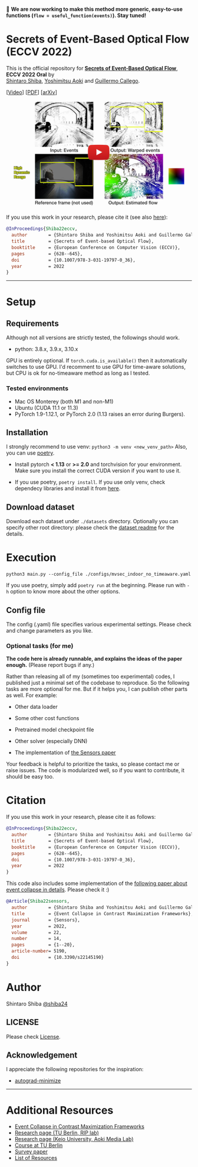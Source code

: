 👀 **We are now working to make this method more generic, easy-to-use functions (`flow = useful_function(events)`). Stay tuned!**

# Secrets of Event-Based Optical Flow (ECCV 2022)

This is the official repository for [**Secrets of Event-Based Optical Flow**](https://arxiv.org/abs/2207.10022), **ECCV 2022 Oral** by  
[Shintaro Shiba](http://shibashintaro.com/), [Yoshimitsu Aoki](https://aoki-medialab.jp/aokiyoshimitsu-en/) and [Guillermo Callego](https://sites.google.com/view/guillermogallego).

 <!-- - [Paper]() -->
[[Video](https://youtu.be/nUb2ZRPdbWk)] [[PDF](https://link.springer.com/chapter/10.1007/978-3-031-19797-0_36)]
 [[arXiv](https://arxiv.org/pdf/2207.10022)]

[![Secrets of Event-Based Optical Flow](docs/img/secretsevflow_eccv22.jpg)](https://youtu.be/nUb2ZRPdbWk)


If you use this work in your research, please cite it (see also [here](#citation)):

```bibtex
@InProceedings{Shiba22eccv,
  author        = {Shintaro Shiba and Yoshimitsu Aoki and Guillermo Gallego},
  title         = {Secrets of Event-based Optical Flow},
  booktitle     = {European Conference on Computer Vision (ECCV)},
  pages         = {628--645},
  doi           = {10.1007/978-3-031-19797-0_36},
  year          = 2022
}
```

-------
# Setup

## Requirements

Although not all versions are strictly tested, the followings should work.

- python: 3.8.x, 3.9.x, 3.10.x

GPU is entirely optional.
If `torch.cuda.is_available()` then it automatically switches to use GPU.
I'd recomment to use GPU for time-aware solutions, but CPU is ok for no-timeaware method as long as I tested.

### Tested environments

- Mac OS Monterey (both M1 and non-M1)
- Ubuntu (CUDA 11.1 or 11.3)
- PyTorch 1.9-1.12.1, or PyTorch 2.0 (1.13 raises an error during Burgers).

## Installation

I strongly recommend to use venv: `python3 -m venv <new_venv_path>`
Also, you can use [poetry]().

- Install pytorch **< 1.13** or **>= 2.0** and torchvision for your environment. Make sure you install the correct CUDA version if you want to use it.

- If you use poetry, `poetry install`. If you use only venv, check dependecy libraries and install it from [here](./pyproject.toml).

## Download dataset

Download each dataset under `./datasets` directory.
Optionally you can specify other root directory:
please check the [dataset readme](./datasets/README.md) for the details.

# Execution

```shell
python3 main.py --config_file ./configs/mvsec_indoor_no_timeaware.yaml
```

If you use poetry, simply add `poetry run` at the beginning.
Please run with `-h` option to know more about the other options.

## Config file

The config (.yaml) file specifies various experimental settings.
Please check and change parameters as you like.

### Optional tasks (for me)

**The code here is already runnable, and explains the ideas of the paper enough.** (Please report bugs if any.)

Rather than releasing all of my (sometimes too experimental) codes,
I published just a minimal set of the codebase to reproduce.
So the following tasks are more optional for me.
But if it helps you, I can publish other parts as well. For example:

 - Other data loader

 - Some other cost functions

 - Pretrained model checkpoint file

 - Other solver (especially DNN)

 - The implementation of [the Sensors paper]((https://www.mdpi.com/1424-8220/22/14/5190))

Your feedback is helpful to prioritize the tasks, so please contact me or raise issues.
The code is modularized well, so if you want to contribute, it should be easy too.

# Citation

If you use this work in your research, please cite it as follows:

```bibtex
@InProceedings{Shiba22eccv,
  author        = {Shintaro Shiba and Yoshimitsu Aoki and Guillermo Gallego},
  title         = {Secrets of Event-based Optical Flow},
  booktitle     = {European Conference on Computer Vision (ECCV)},
  pages         = {628--645},
  doi           = {10.1007/978-3-031-19797-0_36},
  year          = 2022
}
```

This code also includes some implementation of the [following paper about event collapse in details](https://www.mdpi.com/1424-8220/22/14/5190).
Please check it :)

```bibtex
@Article{Shiba22sensors,
  author        = {Shintaro Shiba and Yoshimitsu Aoki and Guillermo Gallego},
  title         = {Event Collapse in Contrast Maximization Frameworks},
  journal       = {Sensors},
  year          = 2022,
  volume        = 22,
  number        = 14,
  pages         = {1--20},
  article-number= 5190,
  doi           = {10.3390/s22145190}
}
```

# Author

Shintaro Shiba [@shiba24](https://github.com/shiba24)

## LICENSE

Please check [License](./LICENSE).

## Acknowledgement

I appreciate the following repositories for the inspiration:

- [autograd-minimize](https://github.com/brunorigal/autograd-minimize)

-------
# Additional Resources

* [Event Collapse in Contrast Maximization Frameworks](https://github.com/tub-rip/event_collapse)
* [Research page (TU Berlin, RIP lab)](https://sites.google.com/view/guillermogallego/research/event-based-vision)
* [Research page (Keio University, Aoki Media Lab)](https://aoki-medialab.jp/home-en/)
* [Course at TU Berlin](https://sites.google.com/view/guillermogallego/teaching/event-based-robot-vision)
* [Survey paper](http://rpg.ifi.uzh.ch/docs/EventVisionSurvey.pdf)
* [List of Resources](https://github.com/uzh-rpg/event-based_vision_resources)
